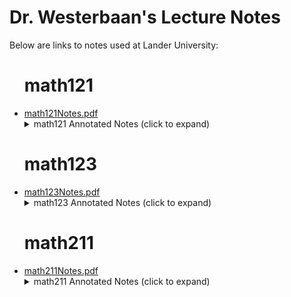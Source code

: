 <h1>Dr. Westerbaan's Lecture Notes</h1>

Below are links to notes used at Lander University:

<ul>
<h1> math121 </h1>

<li><a href="https://github.com/pwesterbaan/lander_lecture_notes/raw/main/math121Notes.pdf" target="_blank">math121Notes.pdf</a></li>


<details name="annotated_notes">
  <summary>math121 Annotated Notes (click to expand)</summary>

  <ul>
    <li><a href="https://github.com/pwesterbaan/lander_lecture_notes/raw/main/math121_NoteKeys/annotated_notes/mathApp_harshbarger_1p1_annotated.pdf" target="_blank">mathApp_harshbarger_1p1_annotated.pdf</a></li>

    <li><a href="https://github.com/pwesterbaan/lander_lecture_notes/raw/main/math121_NoteKeys/annotated_notes/mathApp_harshbarger_1p3_annotated.pdf" target="_blank">mathApp_harshbarger_1p3_annotated.pdf</a></li>

    <li><a href="https://github.com/pwesterbaan/lander_lecture_notes/raw/main/math121_NoteKeys/annotated_notes/mathApp_harshbarger_1p4_annotated.pdf" target="_blank">mathApp_harshbarger_1p4_annotated.pdf</a></li>

    <li><a href="https://github.com/pwesterbaan/lander_lecture_notes/raw/main/math121_NoteKeys/annotated_notes/mathApp_harshbarger_1p5_annotated.pdf" target="_blank">mathApp_harshbarger_1p5_annotated.pdf</a></li>

    <li><a href="https://github.com/pwesterbaan/lander_lecture_notes/raw/main/math121_NoteKeys/annotated_notes/mathApp_harshbarger_1p6_annotated.pdf" target="_blank">mathApp_harshbarger_1p6_annotated.pdf</a></li>

    <li><a href="https://github.com/pwesterbaan/lander_lecture_notes/raw/main/math121_NoteKeys/annotated_notes/mathApp_harshbarger_2p1_annotated.pdf" target="_blank">mathApp_harshbarger_2p1_annotated.pdf</a></li>

    <li><a href="https://github.com/pwesterbaan/lander_lecture_notes/raw/main/math121_NoteKeys/annotated_notes/mathApp_harshbarger_2p2_annotated.pdf" target="_blank">mathApp_harshbarger_2p2_annotated.pdf</a></li>

    <li><a href="https://github.com/pwesterbaan/lander_lecture_notes/raw/main/math121_NoteKeys/annotated_notes/mathApp_harshbarger_2p3_annotated.pdf" target="_blank">mathApp_harshbarger_2p3_annotated.pdf</a></li>

    <li><a href="https://github.com/pwesterbaan/lander_lecture_notes/raw/main/math121_NoteKeys/annotated_notes/mathApp_harshbarger_4p1_annotated.pdf" target="_blank">mathApp_harshbarger_4p1_annotated.pdf</a></li>

    <li><a href="https://github.com/pwesterbaan/lander_lecture_notes/raw/main/math121_NoteKeys/annotated_notes/mathApp_harshbarger_4p2_annotated.pdf" target="_blank">mathApp_harshbarger_4p2_annotated.pdf</a></li>

    <li><a href="https://github.com/pwesterbaan/lander_lecture_notes/raw/main/math121_NoteKeys/annotated_notes/mathApp_harshbarger_5p1_annotated.pdf" target="_blank">mathApp_harshbarger_5p1_annotated.pdf</a></li>

    <li><a href="https://github.com/pwesterbaan/lander_lecture_notes/raw/main/math121_NoteKeys/annotated_notes/mathApp_harshbarger_5p2_annotated.pdf" target="_blank">mathApp_harshbarger_5p2_annotated.pdf</a></li>

    <li><a href="https://github.com/pwesterbaan/lander_lecture_notes/raw/main/math121_NoteKeys/annotated_notes/mathApp_harshbarger_5p3_annotated.pdf" target="_blank">mathApp_harshbarger_5p3_annotated.pdf</a></li>

    <li><a href="https://github.com/pwesterbaan/lander_lecture_notes/raw/main/math121_NoteKeys/annotated_notes/mathApp_harshbarger_6p1_annotated.pdf" target="_blank">mathApp_harshbarger_6p1_annotated.pdf</a></li>

    <li><a href="https://github.com/pwesterbaan/lander_lecture_notes/raw/main/math121_NoteKeys/annotated_notes/mathApp_harshbarger_6p2_annotated.pdf" target="_blank">mathApp_harshbarger_6p2_annotated.pdf</a></li>

    <li><a href="https://github.com/pwesterbaan/lander_lecture_notes/raw/main/math121_NoteKeys/annotated_notes/mathApp_harshbarger_6p3_annotated.pdf" target="_blank">mathApp_harshbarger_6p3_annotated.pdf</a></li>

    <li><a href="https://github.com/pwesterbaan/lander_lecture_notes/raw/main/math121_NoteKeys/annotated_notes/mathApp_harshbarger_6p4_annotated.pdf" target="_blank">mathApp_harshbarger_6p4_annotated.pdf</a></li>

  </ul>
</details>



<h1> math123 </h1>

<li><a href="https://github.com/pwesterbaan/lander_lecture_notes/raw/main/math123Notes.pdf" target="_blank">math123Notes.pdf</a></li>


<details name="annotated_notes">
  <summary>math123 Annotated Notes (click to expand)</summary>

  <ul>
    <li><a href="https://github.com/pwesterbaan/lander_lecture_notes/raw/main/math123_NoteKeys/annotated_notes/math123Notes_1p4_annotated.pdf" target="_blank">math123Notes_1p4_annotated.pdf</a></li>

    <li><a href="https://github.com/pwesterbaan/lander_lecture_notes/raw/main/math123_NoteKeys/annotated_notes/math123Notes_2p1_annotated.pdf" target="_blank">math123Notes_2p1_annotated.pdf</a></li>

    <li><a href="https://github.com/pwesterbaan/lander_lecture_notes/raw/main/math123_NoteKeys/annotated_notes/math123Notes_2p2_annotated.pdf" target="_blank">math123Notes_2p2_annotated.pdf</a></li>

    <li><a href="https://github.com/pwesterbaan/lander_lecture_notes/raw/main/math123_NoteKeys/annotated_notes/math123Notes_2p4_annotated.pdf" target="_blank">math123Notes_2p4_annotated.pdf</a></li>

    <li><a href="https://github.com/pwesterbaan/lander_lecture_notes/raw/main/math123_NoteKeys/annotated_notes/math123Notes_2p5_annotated.pdf" target="_blank">math123Notes_2p5_annotated.pdf</a></li>

  </ul>
</details>



<h1> math211 </h1>

<li><a href="https://github.com/pwesterbaan/lander_lecture_notes/raw/main/math211Notes.pdf" target="_blank">math211Notes.pdf</a></li>


<details name="annotated_notes">
  <summary>math211 Annotated Notes (click to expand)</summary>

  <ul>
    <li><a href="https://github.com/pwesterbaan/lander_lecture_notes/raw/main/math211_NoteKeys/annotated_notes/math211Notes_1p1_annotated.pdf" target="_blank">math211Notes_1p1_annotated.pdf</a></li>

    <li><a href="https://github.com/pwesterbaan/lander_lecture_notes/raw/main/math211_NoteKeys/annotated_notes/math211Notes_1p2_1p4_1p5_annotated.pdf" target="_blank">math211Notes_1p2_1p4_1p5_annotated.pdf</a></li>

    <li><a href="https://github.com/pwesterbaan/lander_lecture_notes/raw/main/math211_NoteKeys/annotated_notes/math211Notes_2p1_2p2_2p3_annotated.pdf" target="_blank">math211Notes_2p1_2p2_2p3_annotated.pdf</a></li>

    <li><a href="https://github.com/pwesterbaan/lander_lecture_notes/raw/main/math211_NoteKeys/annotated_notes/math211Notes_2p4_2p5_annotated.pdf" target="_blank">math211Notes_2p4_2p5_annotated.pdf</a></li>

    <li><a href="https://github.com/pwesterbaan/lander_lecture_notes/raw/main/math211_NoteKeys/annotated_notes/math211Notes_3p1_annotated.pdf" target="_blank">math211Notes_3p1_annotated.pdf</a></li>

    <li><a href="https://github.com/pwesterbaan/lander_lecture_notes/raw/main/math211_NoteKeys/annotated_notes/math211Notes_3p2_3p3_annotated.pdf" target="_blank">math211Notes_3p2_3p3_annotated.pdf</a></li>

    <li><a href="https://github.com/pwesterbaan/lander_lecture_notes/raw/main/math211_NoteKeys/annotated_notes/math211Notes_3p4_3p5_annotated.pdf" target="_blank">math211Notes_3p4_3p5_annotated.pdf</a></li>

    <li><a href="https://github.com/pwesterbaan/lander_lecture_notes/raw/main/math211_NoteKeys/annotated_notes/math211Notes_4p1_4p2_annotated.pdf" target="_blank">math211Notes_4p1_4p2_annotated.pdf</a></li>

    <li><a href="https://github.com/pwesterbaan/lander_lecture_notes/raw/main/math211_NoteKeys/annotated_notes/math211Notes_4p3_4p4_annotated.pdf" target="_blank">math211Notes_4p3_4p4_annotated.pdf</a></li>

    <li><a href="https://github.com/pwesterbaan/lander_lecture_notes/raw/main/math211_NoteKeys/annotated_notes/math211Notes_6p1_6p2_annotated.pdf" target="_blank">math211Notes_6p1_6p2_annotated.pdf</a></li>

    <li><a href="https://github.com/pwesterbaan/lander_lecture_notes/raw/main/math211_NoteKeys/annotated_notes/math211Notes_7p1_7p2_7p3_annotated.pdf" target="_blank">math211Notes_7p1_7p2_7p3_annotated.pdf</a></li>

    <li><a href="https://github.com/pwesterbaan/lander_lecture_notes/raw/main/math211_NoteKeys/annotated_notes/math211Notes_7p4_8p1_8p2_annotated.pdf" target="_blank">math211Notes_7p4_8p1_8p2_annotated.pdf</a></li>

    <li><a href="https://github.com/pwesterbaan/lander_lecture_notes/raw/main/math211_NoteKeys/annotated_notes/math211Notes_8p3_9p1_9p2_annotated.pdf" target="_blank">math211Notes_8p3_9p1_9p2_annotated.pdf</a></li>

    <li><a href="https://github.com/pwesterbaan/lander_lecture_notes/raw/main/math211_NoteKeys/annotated_notes/math211Notes_9p3_annotated.pdf" target="_blank">math211Notes_9p3_annotated.pdf</a></li>

    <li><a href="https://github.com/pwesterbaan/lander_lecture_notes/raw/main/math211_NoteKeys/annotated_notes/math211Notes_9p4_annotated.pdf" target="_blank">math211Notes_9p4_annotated.pdf</a></li>

  </ul>
</details>



</ul>